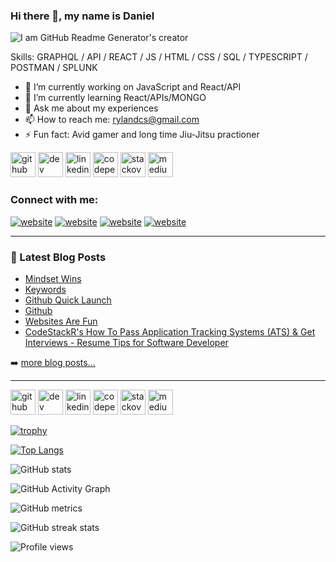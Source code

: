 ### Hi there 👋, my name is Daniel
![I am GitHub Readme Generator's creator](https://i.gifer.com/7gRx.gif)

Skills: GRAPHQL / API / REACT / JS / HTML / CSS / SQL / TYPESCRIPT / POSTMAN / SPLUNK

- 🔭 I’m currently working on JavaScript and React/API 
- 🌱 I’m currently learning React/APIs/MONGO
- 💬 Ask me about my experiences 
- 📫 How to reach me: rylandcs@gmail.com 
- ⚡ Fun fact: Avid gamer and long time Jiu-Jitsu practioner 



[<img src='https://cdn.jsdelivr.net/npm/simple-icons@3.0.1/icons/github.svg' alt='github' height='40'>](https://github.com/daryland#gh-light-mode-only)  [<img src='https://cdn.jsdelivr.net/npm/simple-icons@3.0.1/icons/dev-dot-to.svg' alt='dev' height='40'>](https://dev.to/daryland#gh-light-mode-only)  [<img src='https://cdn.jsdelivr.net/npm/simple-icons@3.0.1/icons/linkedin.svg' alt='linkedin' height='40'>](https://www.linkedin.com/in/daryland/#gh-light-mode-only)  [<img src='https://cdn.jsdelivr.net/npm/simple-icons@3.0.1/icons/codepen.svg' alt='codepen' height='40'>](https://codepen.io/daryland#gh-light-mode-only)  [<img src='https://cdn.jsdelivr.net/npm/simple-icons@3.0.1/icons/stackoverflow.svg' alt='stackoverflow' height='40'>](https://stackoverflow.com/users/daryland#gh-light-mode-only)  [<img src='https://cdn.jsdelivr.net/npm/simple-icons@3.0.1/icons/medium.svg' alt='medium' height='40'>](https://medium.com/@rylandcs#gh-light-mode-only)  

### Connect with me:

[![website](./img/globe-light.svg)](https://medium.com/@rylandcs#gh-light-mode-only)
[![website](./img/globe-dark.svg)](https://medium.com/@rylandcs#gh-dark-mode-only)
[![website](./img/linkedin-light.svg)](https://www.linkedin.com/in/daniel-ryland-1b233a68/#gh-light-mode-only)
[![website](./img/linkedin-dark.svg)](https://www.linkedin.com/in/daniel-ryland-1b233a68/#gh-dark-mode-only)


---

### 📕 Latest Blog Posts

<!-- BLOG-POST-LIST:START -->

- [Mindset Wins](https://medium.com/@rylandcs/mindset-wins-6a6fe7bbe35d)
- [Keywords](https://medium.com/@rylandcs/keywords-eeac56b1ef7e)
- [Github Quick Launch](https://medium.com/@rylandcs/github-quick-launch-65f9417b4325)
- [Github](https://medium.com/@rylandcs/github-bfaa1653ff61)
- [Websites Are Fun](https://medium.com/@rylandcs/websites-are-fun-c3055afa10c3)
- [CodeStackR's How To Pass Application Tracking Systems &lpar;ATS&rpar; &amp; Get Interviews - Resume Tips for Software Developer](https://dev.to/codestackr/how-to-pass-application-tracking-systems-ats-get-interviews-resume-tips-for-software-developer-4bmo)
<!-- BLOG-POST-LIST:END -->

➡️ [more blog posts...](https://medium.com/@rylandcs)

---

[<img src='https://cdn.jsdelivr.net/npm/simple-icons@3.0.1/icons/github.svg' alt='github' height='40'>](https://github.com/daryland)  [<img src='https://cdn.jsdelivr.net/npm/simple-icons@3.0.1/icons/dev-dot-to.svg' alt='dev' height='40'>](https://dev.to/daryland)  [<img src='https://cdn.jsdelivr.net/npm/simple-icons@3.0.1/icons/linkedin.svg' alt='linkedin' height='40'>](https://www.linkedin.com/in/daryland/)  [<img src='https://cdn.jsdelivr.net/npm/simple-icons@3.0.1/icons/codepen.svg' alt='codepen' height='40'>](https://codepen.io/daryland)  [<img src='https://cdn.jsdelivr.net/npm/simple-icons@3.0.1/icons/stackoverflow.svg' alt='stackoverflow' height='40'>](https://stackoverflow.com/users/daryland)  [<img src='https://cdn.jsdelivr.net/npm/simple-icons@3.0.1/icons/medium.svg' alt='medium' height='40'>](https://medium.com/@rylandcs)  

[![trophy](https://github-profile-trophy.vercel.app/?username=daryland)](https://github.com/ryo-ma/github-profile-trophy)

[![Top Langs](https://github-readme-stats.vercel.app/api/top-langs/?username=daryland)](https://github.com/anuraghazra/github-readme-stats)

![GitHub stats](https://github-readme-stats.vercel.app/api?username=daryland&show_icons=true)  

![GitHub Activity Graph](https://activity-graph.herokuapp.com/graph?username=daryland)  

![GitHub metrics](https://metrics.lecoq.io/daryland)  

![GitHub streak stats](https://streak-stats.demolab.com/?user=daryland)  

![Profile views](https://gpvc.arturio.dev/daryland)  
